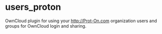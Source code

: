 users_proton
============

OwnCloud plugin for using your http://Prot-On.com organization users and groups for OwnCloud login and sharing.
